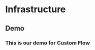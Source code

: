 # Infrastructure

<script setup>
import { ref } from "vue";
import { Background } from "@vue-flow/background";
import { Position, MarkerType } from "@vue-flow/core";

const elements = ref([
  {
    id: "1",
    position: { x: 0, y: 0 },
    label: "Server",
    type: "output",
    targetPosition: Position.Bottom,
    class: "grad",
  },
  {
    id: "2",
    class: "grad-green",
    position: { x: -350, y: 250 },
    label: "Web Site",
    type: "input",
    sourcePosition: Position.Top,
    style: {
      backgroundColor: "rgba(16, 185, 129, 0.5)",
      width: "200px",
      height: "300px",
    },
  },
  {
    id: "2a",
    class: "grad",
    position: { x: 50, y: 40 },
    label: "child",
    parentNode: "2",
  },
  {
    id: "2a1",
    class: "grad",
    position: { x: 50, y: 120 },
    label: "child",
    parentNode: "2",
  },
  {
    id: "3",
    class: "grad",
    position: { x: 150, y: 250 },
    label: "Game",
    type: "input",
    sourcePosition: Position.Top,
  },
  {
    id: "e1-2",
    source: "1",
    target: "2",
    animated: true,
    label: "HTTP Request",
    labelBgStyle: { fill: "orange" },
    markerEnd: MarkerType.ArrowClosed,
    type: "smoothstep",
  },
  {
    id: "e1-3",
    source: "3",
    target: "1",
    animated: true,
    label: "HTTP Request",
    labelBgStyle: { fill: "orange" },
    markerEnd: MarkerType.Arrow,
    type: "smoothstep",
  },
  {
    id: "e2a-2a1",
    source: "2a",
    target: "2a1",
    animated: true,
    label: "HTTP Request",
    labelBgStyle: { fill: "orange" },
    markerEnd: MarkerType.ArrowClosed,
    type: "smoothstep",
  },
]);
</script>

## Demo

### This is our demo for Custom Flow

<CustomFlow :elements="elements" />
